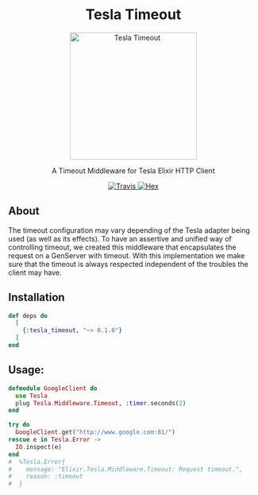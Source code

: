 <h1 align="center">Tesla Timeout</h1>

<p align="center">
  <img alt="Tesla Timeout" src="https://github.com/globocom/tesla_timeout/blob/master/assets/tesla_timeout.png?raw=true" width="256">
</p>

<p align="center">
  A Timeout Middleware for Tesla Elixir HTTP Client
</p>

<p align="center">
  <a href="https://travis-ci.org/globocom/tesla_timeout">
    <img alt="Travis" src="https://travis-ci.org/globocom/tesla_timeout.svg">
  </a>
  <a href="https://hex.pm/packages/tesla_timeout">
    <img alt="Hex" src="https://img.shields.io/hexpm/dt/tesla_timeout.svg">
  </a>
</p>

## About
The timeout configuration may vary depending of the Tesla adapter being used (as well as its effects). To have an assertive and unified way of controlling timeout, we created this middleware that encapsulates the request on a GenServer with timeout. With this implementation we make sure that the timeout is always respected independent of the troubles the client may have.

## Installation

```elixir
def deps do
  [
    {:tesla_timeout, "~> 0.1.0"}
  ]
end
```

## Usage:

```elixir
defmodule GoogleClient do
  use Tesla
  plug Tesla.Middleware.Timeout, :timer.seconds(2)
end

try do
  GoogleClient.get("http://www.google.com:81/")
rescue e in Tesla.Error ->
  IO.inspect(e)
end
#  %Tesla.Error{
#    message: "Elixir.Tesla.Middleware.Timeout: Request timeout.",
#    reason: :timeout
#  }
```
